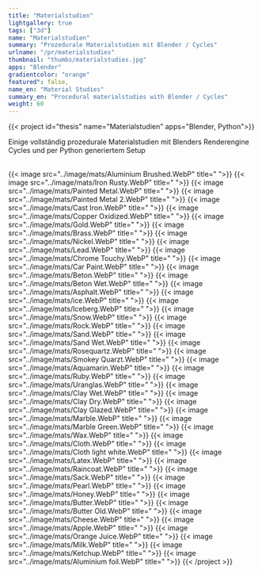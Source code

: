 ```yaml
---
title: "Materialstudien"
lightgallery: true
tags: ["3d"]
name: "Materialstudien"
summary: "Prozedurale Materialstudien mit Blender / Cycles"
urlname: "/pr/materialstudies"
thumbnail: "thumbs/materialstudies.jpg"
apps: "Blender"
gradientcolor: "orange"
featured": false,
name_en: "Material Studies"
summary_en: "Procedural materialstudies with Blender / Cycles"
weight: 60
---
```


<style>
.page {
    width: 90%;
    max-width: 100%;
}

.project-summary img  {
  width: max(18%, 220px);
  margin: 0px !important;
}

@media screen and (max-width: 575px) {
  .project-summary img  {
    width: 100%;
  }
}
.lg-content {
  bottom: 58px !important;
}
</style>

{{< project id="thesis" name="Materialstudien" apps="Blender, Python">}}


Einige vollständig prozedurale Materialstudien mit Blenders Renderengine Cycles und per Python generiertem Setup   
<br>

{{< image src="../image/mats/Aluminium Brushed.WebP" title=" ">}}
{{< image src="../image/mats/Iron Rusty.WebP" title=" ">}}
{{< image src="../image/mats/Painted Metal.WebP" title=" ">}}
{{< image src="../image/mats/Painted Metal 2.WebP" title=" ">}}
{{< image src="../image/mats/Cast Iron.WebP" title=" ">}}
{{< image src="../image/mats/Copper Oxidized.WebP" title=" ">}}
{{< image src="../image/mats/Gold.WebP" title=" ">}}
{{< image src="../image/mats/Brass.WebP" title=" ">}}
{{< image src="../image/mats/Nickel.WebP" title=" ">}}
{{< image src="../image/mats/Lead.WebP" title=" ">}}
{{< image src="../image/mats/Chrome Touchy.WebP" title=" ">}}
{{< image src="../image/mats/Car Paint.WebP" title=" ">}}
{{< image src="../image/mats/Beton.WebP" title=" ">}}
{{< image src="../image/mats/Beton Wet.WebP" title=" ">}}
{{< image src="../image/mats/Asphalt.WebP" title=" ">}}
{{< image src="../image/mats/ice.WebP" title=" ">}}
{{< image src="../image/mats/Iceberg.WebP" title=" ">}}
{{< image src="../image/mats/Snow.WebP" title=" ">}}
{{< image src="../image/mats/Rock.WebP" title=" ">}}
{{< image src="../image/mats/Sand.WebP" title=" ">}}
{{< image src="../image/mats/Sand Wet.WebP" title=" ">}}
{{< image src="../image/mats/Rosequartz.WebP" title=" ">}}
{{< image src="../image/mats/Smokey Quarzt.WebP" title=" ">}}
{{< image src="../image/mats/Aquamarin.WebP" title=" ">}}
{{< image src="../image/mats/Ruby.WebP" title=" ">}}
{{< image src="../image/mats/Uranglas.WebP" title=" ">}}
{{< image src="../image/mats/Clay Wet.WebP" title=" ">}}
{{< image src="../image/mats/Clay Dry.WebP" title=" ">}}
{{< image src="../image/mats/Clay Glazed.WebP" title=" ">}}
{{< image src="../image/mats/Marble.WebP" title=" ">}}
{{< image src="../image/mats/Marble Green.WebP" title=" ">}}
{{< image src="../image/mats/Wax.WebP" title=" ">}}
{{< image src="../image/mats/Cloth.WebP" title=" ">}}
{{< image src="../image/mats/Cloth light white.WebP" title=" ">}}
{{< image src="../image/mats/Latex.WebP" title=" ">}}
{{< image src="../image/mats/Raincoat.WebP" title=" ">}}
{{< image src="../image/mats/Sack.WebP" title=" ">}}
{{< image src="../image/mats/Pearl.WebP" title=" ">}}
{{< image src="../image/mats/Honey.WebP" title=" ">}}
{{< image src="../image/mats/Butter.WebP" title=" ">}}
{{< image src="../image/mats/Butter Old.WebP" title=" ">}}
{{< image src="../image/mats/Cheese.WebP" title=" ">}}
{{< image src="../image/mats/Apple.WebP" title=" ">}}
{{< image src="../image/mats/Orange Juice.WebP" title=" ">}}
{{< image src="../image/mats/Milk.WebP" title=" ">}}
{{< image src="../image/mats/Ketchup.WebP" title=" ">}}
{{< image src="../image/mats/Aluminium foil.WebP" title=" ">}}
{{< /project >}}